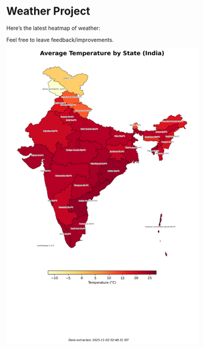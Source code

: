 # Weather Project

Here’s the latest heatmap of weather:

Feel free to leave feedback/improvements.

![India Heatmap](docs/assets/india_heatmap.png?v=06774A)
